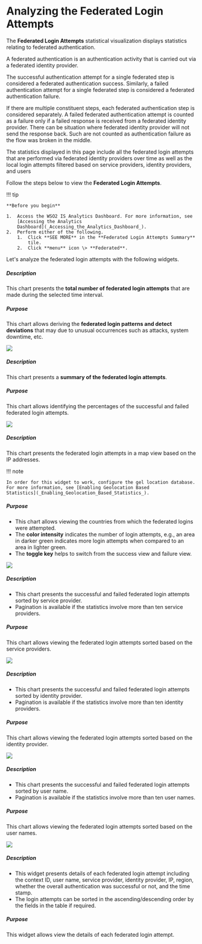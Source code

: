 # Analyzing the Federated Login Attempts

The **Federated Login Attempts** statistical visualization displays
statistics relating to federated authentication.

A federated authentication is an authentication activity that is carried
out via a federated identity provider.

The successful authentication attempt for a single federated step is
considered a federated authentication success. Similarly, a failed
authentication attempt for a single federated step is considered a
federated authentication failure.

If there are multiple constituent steps, each federated authentication
step is considered separately. A failed federated authentication attempt
is counted as a failure only if a failed response is received from a
federated identity provider. There can be situation where federated
identity provider will not send the response back. Such are not counted
as authentication failure as the flow was broken in the middle.

The statistics displayed in this page include all
the federated login attempts that are performed via federated identity
providers over time as well as the local login attempts filtered based
on service providers, identity providers, and users

Follow the steps below to view the **Federated Login Attempts**.

!!! tip
    
    **Before you begin**
    
    1.  Access the WSO2 IS Analytics Dashboard. For more information, see
        [Accessing the Analytics
        Dashboard](_Accessing_the_Analytics_Dashboard_).
    2.  Perform either of the following.
        1.  Click **SEE MORE** in the **Federated Login Attempts Summary**
            tile.
        2.  Click **menu** icon \> **Federated**.
    

Let's analyze the federated login attempts with the following widgets.

##### **Description**

This chart presents the **total number of federated login attempts**
that are made during the selected time interval.

##### **Purpose**

This chart allows deriving the **federated login patterns and detect
deviations** that may due to unusual occurrences such as attacks, system
downtime, etc.

![](../../assets/img//103329263/103329271.png) 

##### Description

This chart presents a **summary of the federated login attempts**.

##### Purpose

This chart allows identifying the percentages of the successful and
failed federated login attempts.

![](../../assets/img//103329263/103329270.png) 

##### Description

This chart presents the federated login attempts in a map view based on
the IP addresses.

!!! note
    
    In order for this widget to work, configure the gel location database.
    For more information, see [Enabling Geolocation Based
    Statistics](_Enabling_Geolocation_Based_Statistics_).
    

##### Purpose

-   This chart allows viewing the countries from which the federated
    logins were attempted.
-   The **color intensity** indicates the number of login attempts,
    e.g., an area in darker green indicates more login attempts when
    compared to an area in lighter green.
-   The **toggle key** helps to switch from the success view and failure
    view.

![](../../assets/img//103329263/103329269.png) 

##### Description

-   This chart presents the successful and failed federated login
    attempts sorted by service provider.
-   Pagination is available if the statistics involve more than ten
    service providers.

##### Purpose

This chart allows viewing the federated login attempts sorted based on
the service providers.

![](../../assets/img//103329263/103329267.png) 

##### Description

-   This chart presents the successful and failed federated login
    attempts sorted by identity provider.
-   Pagination is available if the statistics involve more than ten
    identity providers.

##### Purpose

This chart allows viewing the federated login attempts sorted based on
the identity provider.

![](../../assets/img//103329263/103329266.png) 

##### Description

-   This chart presents the successful and failed federated login
    attempts sorted by user name.
-   Pagination is available if the statistics involve more than ten user
    names.

##### Purpose

This chart allows viewing the federated login attempts sorted based on
the user names.

![](../../assets/img//103329263/103329265.png) 

##### Description

-   This widget presents details of each federated login attempt
    including the context ID, user name, service provider, identity
    provider, IP, region, whether the overall authentication was
    successful or not, and the time stamp.
-   The login attempts can be sorted in the ascending/descending order
    by the fields in the table if required.

##### Purpose

This widget allows view the details of each federated login attempt.
